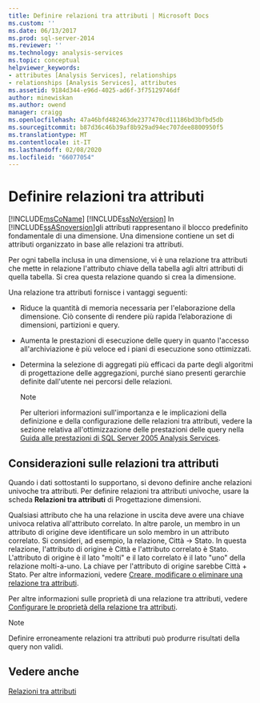 ```yaml
---
title: Definire relazioni tra attributi | Microsoft Docs
ms.custom: ''
ms.date: 06/13/2017
ms.prod: sql-server-2014
ms.reviewer: ''
ms.technology: analysis-services
ms.topic: conceptual
helpviewer_keywords:
- attributes [Analysis Services], relationships
- relationships [Analysis Services], attributes
ms.assetid: 9184d344-e96d-4025-ad6f-3f75129746df
author: minewiskan
ms.author: owend
manager: craigg
ms.openlocfilehash: 47a46bfd482463de2377470cd11186bd3bfbd5db
ms.sourcegitcommit: b87d36c46b39af8b929ad94ec707dee8800950f5
ms.translationtype: MT
ms.contentlocale: it-IT
ms.lasthandoff: 02/08/2020
ms.locfileid: "66077054"
---
```

# <a name="define-attribute-relationships"></a>Definire relazioni tra attributi
  [!INCLUDE[msCoName](../../includes/msconame-md.md)] [!INCLUDE[ssNoVersion](../../includes/ssnoversion-md.md)] In [!INCLUDE[ssASnoversion](../../includes/ssasnoversion-md.md)]gli attributi rappresentano il blocco predefinito fondamentale di una dimensione. Una dimensione contiene un set di attributi organizzato in base alle relazioni tra attributi.  
  
 Per ogni tabella inclusa in una dimensione, vi è una relazione tra attributi che mette in relazione l'attributo chiave della tabella agli altri attributi di quella tabella. Si crea questa relazione quando si crea la dimensione.  
  
 Una relazione tra attributi fornisce i vantaggi seguenti:  
  
-   Riduce la quantità di memoria necessaria per l'elaborazione della dimensione. Ciò consente di rendere più rapida l’elaborazione di dimensioni, partizioni e query.  
  
-   Aumenta le prestazioni di esecuzione delle query in quanto l'accesso all'archiviazione è più veloce ed i piani di esecuzione sono ottimizzati.  
  
-   Determina la selezione di aggregati più efficaci da parte degli algoritmi di progettazione delle aggregazioni, purché siano presenti gerarchie definite dall'utente nei percorsi delle relazioni.  
  
    > [!NOTE]  
    >  Per ulteriori informazioni sull'importanza e le implicazioni della definizione e della configurazione delle relazioni tra attributi, vedere la sezione relativa all'ottimizzazione delle prestazioni delle query nella [Guida alle prestazioni di SQL Server 2005 Analysis Services](https://docsbay.net/Microsoft-SQL-Server-2005-Analysis-Services-Performance-Guide).  
  
## <a name="attribute-relationship-considerations"></a>Considerazioni sulle relazioni tra attributi  
 Quando i dati sottostanti lo supportano, si devono definire anche relazioni univoche tra attributi. Per definire relazioni tra attributi univoche, usare la scheda **Relazioni tra attributi** di Progettazione dimensioni.  
  
 Qualsiasi attributo che ha una relazione in uscita deve avere una chiave univoca relativa all'attributo correlato. In altre parole, un membro in un attributo di origine deve identificare un solo membro in un attributo correlato. Si consideri, ad esempio, la relazione, Città -> Stato. In questa relazione, l'attributo di origine è Città e l'attributo correlato è Stato. L'attributo di origine è il lato "molti" e il lato correlato è il lato "uno" della relazione molti-a-uno. La chiave per l'attributo di origine sarebbe Città + Stato. Per altre informazioni, vedere [Creare, modificare o eliminare una relazione tra attributi](attribute-relationships-create-modify-or-delete-relationship.md).  
  
 Per altre informazioni sulle proprietà di una relazione tra attributi, vedere [Configurare le proprietà della relazione tra attributi](attribute-relationships-configure-attribute-properties.md).  
  
> [!NOTE]  
>  Definire erroneamente relazioni tra attributi può produrre risultati della query non validi.  
  
## <a name="see-also"></a>Vedere anche  
 [Relazioni tra attributi](../multidimensional-models-olap-logical-dimension-objects/attribute-relationships.md)  
  
  

